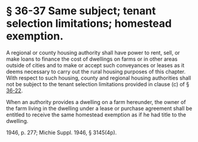 # § 36-37 Same subject; tenant selection limitations; homestead exemption.

<p>A regional or county housing authority shall have power to rent, sell, or make loans to finance the cost of dwellings on farms or in other areas outside of cities and to make or accept such conveyances or leases as it deems necessary to carry out the rural housing purposes of this chapter. With respect to such housing, county and regional housing authorities shall not be subject to the tenant selection limitations provided in clause (c) of § <a href='http://law.lis.virginia.gov/vacode/36-22/'>36-22</a>.</p><p>When an authority provides a dwelling on a farm hereunder, the owner of the farm living in the dwelling under a lease or purchase agreement shall be entitled to receive the same homestead exemption as if he had title to the dwelling.</p><p>1946, p. 277; Michie Suppl. 1946, § 3145(4p).</p>